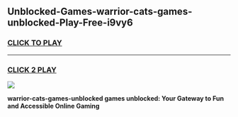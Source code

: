 
## Unblocked-Games-warrior-cats-games-unblocked-Play-Free-i9vy6
<h3>
<a href="https://premium76.site?title=warrior-cats-games-unblocked&ref=22A">CLICK TO PLAY</a></h3>
<hr>

<h3>
<a href="https://premium76.site?title=warrior-cats-games-unblocked&ref=22A">CLICK 2 PLAY</a>
  
</h3>

<a href="https://premium76.site?title=warrior-cats-games-unblocked&ref=22A"><img src="https://clearcache.store/games.png"></a>


**warrior-cats-games-unblocked games unblocked: Your Gateway to Fun and Accessible Online Gaming**
